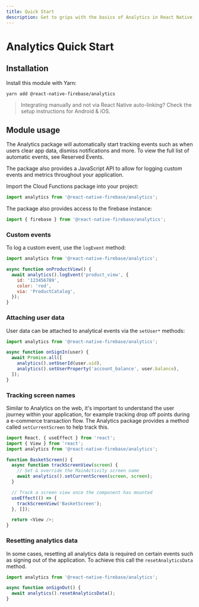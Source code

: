 ```yaml
---
title: Quick Start
description: Get to grips with the basics of Analytics in React Native Firebase
---
```


# Analytics Quick Start

## Installation

Install this module with Yarn:

```bash
yarn add @react-native-firebase/analytics
```

> Integrating manually and not via React Native auto-linking? Check the setup instructions for <Anchor version group href="/android">Android</Anchor> & <Anchor version group href="/ios">iOS</Anchor>.

## Module usage

The Analytics package will automatically start tracking events such as when users clear app data, dismiss notifications and more.
To view the full list of automatic events, see <Anchor version group href="/reserved-events">Reserved Events</Anchor>.

The package also provides a JavaScript API to allow for logging custom events and metrics throughout your application.

Import the Cloud Functions package into your project:

```js
import analytics from '@react-native-firebase/analytics';
```

The package also provides access to the firebase instance:

```js
import { firebase } from '@react-native-firebase/analytics';
```

### Custom events

To log a custom event, use the `logEvent` method:

```js
import analytics from '@react-native-firebase/analytics';

async function onProductView() {
  await analytics().logEvent('product_view', {
    id: '123456789',
    color: 'red',
    via: 'ProductCatalog',
  });
}
```

### Attaching user data

User data can be attached to analytical events via the `setUser*` methods:

```js
import analytics from '@react-native-firebase/analytics';

async function onSignIn(user) {
  await Promise.all([
    analytics().setUserId(user.uid),
    analytics().setUserProperty('account_balance', user.balance),
  ]);
}
```

### Tracking screen names

Similar to Analytics on the web, it's important to understand the user journey within your application, for example
tracking drop off points during a e-commerce transaction flow. The Analytics package provides a method called
`setCurrentScreen` to help track this.

```js
import React, { useEffect } from 'react';
import { View } from 'react';
import analytics from '@react-native-firebase/analytics';

function BasketScreen() {
  async function trackScreenView(screen) {
    // Set & override the MainActivity screen name
    await analytics().setCurrentScreen(screen, screen);
  }

  // Track a screen view once the component has mounted
  useEffect(() => {
    trackScreenView('BasketScreen');
  }, []);

  return <View />;
}
```

### Resetting analytics data

In some cases, resetting all analytics data is required on certain events such as signing out of the application.
To achieve this call the `resetAnalyticsData` method.

```js
import analytics from '@react-native-firebase/analytics';

async function onSignOut() {
  await analytics().resetAnalyticsData();
}
```
